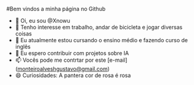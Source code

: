 #Bem vindos a minha página no Github
- 👋 Oi, eu sou @Xnowu
- 👀 Tenho interesse em trabalho, andar de bicicleta e jogar diversas coisas
- 🌱 Eu atualmente estou cursando o ensino médio e fazendo curso de inglês 
- 💞️ Eu espero contribuir com projetos sobre IA 
- 📫 Vocês pode me contrtar por este [e-mail] (monteiroalveshgustavo@gmail.com)
- 😄 Curiosidades: A pantera cor de rosa é rosa

<!---
Xnowu/Xnowu is a ✨ special ✨ repository because its `README.md` (this file) appears on your GitHub profile.
You can click the Preview link to take a look at your changes.
--->
